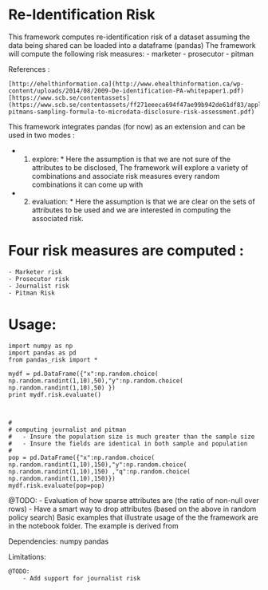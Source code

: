 # Re-Identification Risk

This framework computes re-identification risk of a dataset assuming the data being shared can be loaded into a dataframe (pandas)
The framework will compute the following risk measures:
    - marketer
    - prosecutor
    - pitman

References :

    [http://ehelthinformation.ca](http://www.ehealthinformation.ca/wp-content/uploads/2014/08/2009-De-identification-PA-whitepaper1.pdf)
    [https://www.scb.se/contentassets](https://www.scb.se/contentassets/ff271eeeca694f47ae99b942de61df83/applying-pitmans-sampling-formula-to-microdata-disclosure-risk-assessment.pdf)

This framework integrates pandas (for now) as an extension and can be used in two modes :
* 1. explore: *
    Here the assumption is that we are not sure of the attributes to be disclosed, 
    The framework will explore a variety of combinations and associate risk measures every random combinations it can come up with

* 2. evaluation: *
    Here the assumption is that we are clear on the sets of attributes to be used and we are interested in computing the associated risk.


# Four risk measures are computed :

    - Marketer risk
    - Prosecutor risk
    - Journalist risk
    - Pitman Risk

# Usage:

    import numpy as np
    import pandas as pd
    from pandas_risk import *

    mydf = pd.DataFrame({"x":np.random.choice( np.random.randint(1,10),50),"y":np.random.choice( np.random.randint(1,10),50) })
    print mydf.risk.evaluate()



    #
    # computing journalist and pitman
    #   - Insure the population size is much greater than the sample size 
    #   - Insure the fields are identical in both sample and population
    #
    pop = pd.DataFrame({"x":np.random.choice( np.random.randint(1,10),150),"y":np.random.choice( np.random.randint(1,10),150) ,"q":np.random.choice( np.random.randint(1,10),150)})
    mydf.risk.evaluate(pop=pop)

@TODO:
    - Evaluation of how sparse attributes are (the ratio of non-null over rows)
    - Have a smart way to drop attributes (based on the above in random policy search)
Basic examples that illustrate usage of the the framework are in the notebook folder. The example is derived from 


Dependencies:
	numpy 
	pandas
	
Limitations:

    @TODO:    
        - Add support for journalist risk
